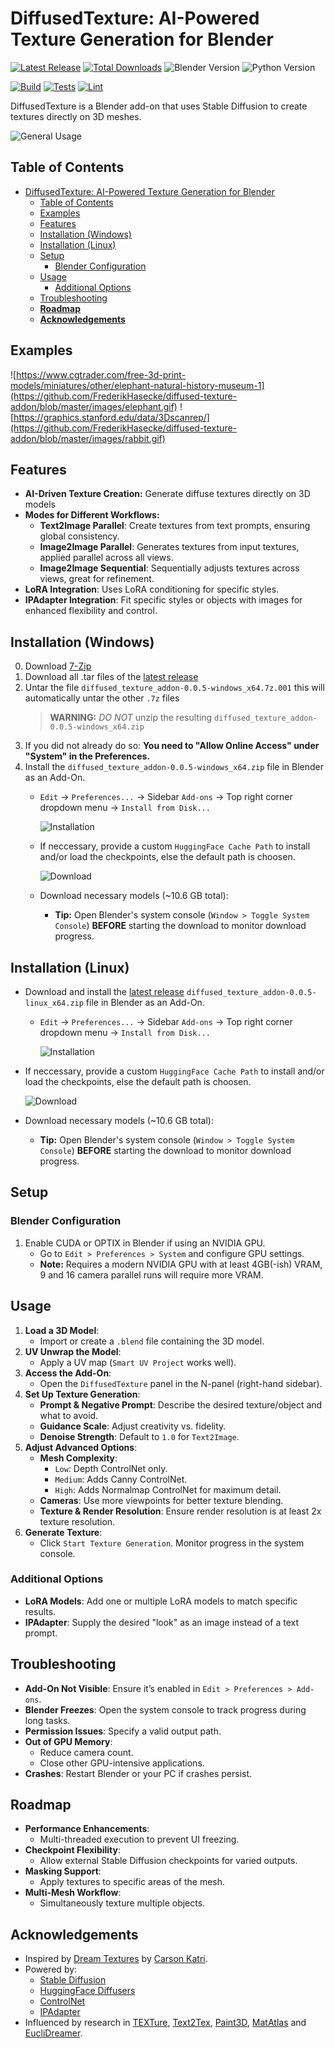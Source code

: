 # DiffusedTexture: AI-Powered Texture Generation for Blender
[![Latest Release](https://flat.badgen.net/github/release/FrederikHasecke/diffused-texture-addon)](https://github.com/FrederikHasecke/diffused-texture-addon/releases/latest)
[![Total Downloads](https://img.shields.io/github/downloads/FrederikHasecke/diffused-texture-addon/total?style=flat-square)](https://github.com/FrederikHasecke/diffused-texture-addon/releases/latest)
![Blender Version](https://img.shields.io/badge/Blender-4.2%2B-blue?style=flat-square)
![Python Version](https://img.shields.io/badge/Python-3.11-blue?style=flat-square)

[![Build](https://github.com/FrederikHasecke/diffused-texture-addon/actions/workflows/ci.yml/badge.svg)](https://github.com/FrederikHasecke/diffused-texture-addon/actions/workflows/ci.yml)
[![Tests](https://github.com/FrederikHasecke/diffused-texture-addon/actions/workflows/test.yml/badge.svg)](https://github.com/FrederikHasecke/diffused-texture-addon/actions/workflows/test.yml)
[![Lint](https://github.com/FrederikHasecke/diffused-texture-addon/actions/workflows/ci.yml/badge.svg?label=ruff)](https://github.com/FrederikHasecke/diffused-texture-addon/actions/workflows/ci.yml)

DiffusedTexture is a Blender add-on that uses Stable Diffusion to create textures directly on 3D meshes.

![General Usage](https://github.com/FrederikHasecke/diffused-texture-addon/blob/master/images/usage.gif)

## Table of Contents
- [DiffusedTexture: AI-Powered Texture Generation for Blender](#diffusedtexture-ai-powered-texture-generation-for-blender)
  - [Table of Contents](#table-of-contents)
  - [Examples](#examples)
  - [Features](#features)
  - [Installation (Windows)](#installation-windows)
  - [Installation (Linux)](#installation-linux)
  - [Setup](#setup)
    - [Blender Configuration](#blender-configuration)
  - [Usage](#usage)
    - [Additional Options](#additional-options)
  - [Troubleshooting](#troubleshooting)
  - [**Roadmap**](#roadmap)
  - [**Acknowledgements**](#acknowledgements)

## Examples
![https://www.cgtrader.com/free-3d-print-models/miniatures/other/elephant-natural-history-museum-1](https://github.com/FrederikHasecke/diffused-texture-addon/blob/master/images/elephant.gif)
![https://graphics.stanford.edu/data/3Dscanrep/](https://github.com/FrederikHasecke/diffused-texture-addon/blob/master/images/rabbit.gif)


## Features
- **AI-Driven Texture Creation:** Generate diffuse textures directly on 3D models
- **Modes for Different Workflows:**
  - **Text2Image Parallel**: Create textures from text prompts, ensuring global consistency.
  - **Image2Image Parallel**: Generates textures from input textures, applied parallel across all views.
  - **Image2Image Sequential**: Sequentially adjusts textures across views, great for refinement.
- **LoRA Integration**: Uses LoRA conditioning for specific styles.
- **IPAdapter Integration**: Fit specific styles or objects with images for enhanced flexibility and control.

## Installation (Windows)
0. Download [7-Zip](https://7-zip.de/download.html) 
1. Download all .tar files of the [latest release](https://github.com/FrederikHasecke/diffused-texture-addon/releases/latest)
2. Untar the file `diffused_texture_addon-0.0.5-windows_x64.7z.001` this will automatically untar the other `.7z` files
    >**WARNING:**    _DO NOT_ unzip the resulting `diffused_texture_addon-0.0.5-windows_x64.zip`
3. If you did not already do so: **__You need to "Allow Online Access" under "System" in the Preferences.__**
4. Install the `diffused_texture_addon-0.0.5-windows_x64.zip` file in Blender as an Add-On.
    -  `Edit` -> `Preferences...` -> Sidebar `Add-ons` -> Top right corner dropdown menu -> `Install from Disk...`
    
        ![Installatíon](https://github.com/FrederikHasecke/diffused-texture-addon/blob/master/images/install.png)
    - If neccessary, provide a custom `HuggingFace Cache Path` to install and/or load the checkpoints, else the default path is choosen.

        ![Download](https://github.com/FrederikHasecke/diffused-texture-addon/blob/master/images/download.png)
    - Download necessary models (~10.6 GB total):
      - **Tip:** Open Blender's system console (`Window > Toggle System Console`) __BEFORE__ starting the download to monitor download progress.

## Installation (Linux)
- Download and install the [latest release](https://github.com/FrederikHasecke/diffused-texture-addon/releases/latest) `diffused_texture_addon-0.0.5-linux_x64.zip` file in Blender as an Add-On.

  - `Edit` -> `Preferences...` -> Sidebar `Add-ons` -> Top right corner dropdown menu -> `Install from Disk...`

    ![Installatíon](https://github.com/FrederikHasecke/diffused-texture-addon/blob/master/images/install.png)

- If neccessary, provide a custom `HuggingFace Cache Path` to install and/or load the checkpoints, else the default path is choosen.

  ![Download](https://github.com/FrederikHasecke/diffused-texture-addon/blob/master/images/download.png)

- Download necessary models (~10.6 GB total):

  - **Tip:** Open Blender's system console (`Window > Toggle System Console`) __BEFORE__ starting the download to monitor download progress.

## Setup
### Blender Configuration
1. Enable CUDA or OPTIX in Blender if using an NVIDIA GPU.
     - Go to `Edit > Preferences > System` and configure GPU settings.
     - **Note:** Requires a modern NVIDIA GPU with at least 4GB(-ish) VRAM, 9 and 16 camera parallel runs will require more VRAM.

## Usage

1. **Load a 3D Model**:
   - Import or create a `.blend` file containing the 3D model.
2. **UV Unwrap the Model**:
   - Apply a UV map (`Smart UV Project` works well).
3. **Access the Add-On**:
   - Open the `DiffusedTexture` panel in the N-panel (right-hand sidebar).
4. **Set Up Texture Generation**:
   - **Prompt & Negative Prompt**: Describe the desired texture/object and what to avoid.
   - **Guidance Scale**: Adjust creativity vs. fidelity.
   - **Denoise Strength**: Default to `1.0` for `Text2Image`.
5. **Adjust Advanced Options**:
   - **Mesh Complexity**:
     - `Low`: Depth ControlNet only.
     - `Medium`: Adds Canny ControlNet.
     - `High`: Adds Normalmap ControlNet for maximum detail.
   - **Cameras**: Use more viewpoints for better texture blending.
   - **Texture & Render Resolution**: Ensure render resolution is at least 2x texture resolution.
6. **Generate Texture**:
   - Click `Start Texture Generation`. Monitor progress in the system console.


### Additional Options
- **LoRA Models**: Add one or multiple LoRA models to match specific results.
- **IPAdapter**: Supply the desired "look" as an image instead of a text prompt.

## Troubleshooting
- **Add-On Not Visible**: Ensure it’s enabled in `Edit > Preferences > Add-ons`.
- **Blender Freezes**: Open the system console to track progress during long tasks.
- **Permission Issues**: Specify a valid output path.
- **Out of GPU Memory**:
  - Reduce camera count.
  - Close other GPU-intensive applications.
- **Crashes**: Restart Blender or your PC if crashes persist.

## **Roadmap**
- **Performance Enhancements**:
  - Multi-threaded execution to prevent UI freezing.
- **Checkpoint Flexibility**:
  - Allow external Stable Diffusion checkpoints for varied outputs.
- **Masking Support**:
  - Apply textures to specific areas of the mesh.
- **Multi-Mesh Workflow**:
  - Simultaneously texture multiple objects.

## **Acknowledgements**
- Inspired by [Dream Textures](https://github.com/carson-katri/dream-textures) by [Carson Katri](https://github.com/carson-katri).
- Powered by:
  - [Stable Diffusion](https://arxiv.org/pdf/2112.10752)
  - [HuggingFace Diffusers](https://huggingface.co/docs/diffusers/index)
  - [ControlNet](https://arxiv.org/pdf/2302.05543)
  - [IPAdapter](https://arxiv.org/pdf/2308.06721)
- Influenced by research in [TEXTure](https://arxiv.org/pdf/2302.01721), [Text2Tex](https://arxiv.org/pdf/2303.11396), [Paint3D](https://arxiv.org/pdf/2312.13913), [MatAtlas](https://arxiv.org/pdf/2404.02899) and [EucliDreamer](https://arxiv.org/pdf/2404.10279).
